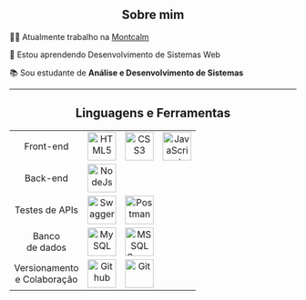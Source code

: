 <div align="center">

  ## Sobre mim
  
</div>

👨‍💻 Atualmente trabalho na [Montcalm](https://montcalm.com.br/)

🌱 Estou aprendendo Desenvolvimento de Sistemas Web

📚 Sou estudante de **Análise e Desenvolvimento de Sistemas**


----


<div align="center">

  ## Linguagens e Ferramentas  
  
</div>


<table align="center" width="100%" style="max-width: 950px; text-align: center;">

  <!-- 🌐 Web Development -->

  <tr>
    <td>Front-end</td>
    <td><img src="https://cdn.jsdelivr.net/gh/tandpfun/skill-icons@master/icons/HTML.svg" height="50" title="HTML5" /></td> 
    <td><img src="https://cdn.jsdelivr.net/gh/tandpfun/skill-icons@master/icons/CSS.svg" height="50" title="CSS3" /></td>
    <td><img src="https://cdn.jsdelivr.net/gh/tandpfun/skill-icons@master/icons/JavaScript.svg" height="50" title="JavaScript"/></td>
  </tr>


  <tr>
    <td>Back-end</td>
    <td><img src="https://icon.icepanel.io/Technology/svg/Node.js.svg" height="50" title="NodeJs"/></td>
    <td></td>
    <td></td>
  </tr>

<!-- Testes de APIs -->

  <tr>
    <td>Testes de APIs</td>
    <td><img src="https://icon.icepanel.io/Technology/svg/Swagger.svg" height="50" title="Swagger"/></td>
    <td><img src="https://cdn.jsdelivr.net/gh/tandpfun/skill-icons@master/icons/Postman.svg" height="50" title="Postman"/></td>
    <td></td>
  </tr>

  <!-- 🗄️ Databases -->

  <tr>
    <td>Banco <br> de dados</td>
    <td><img src="https://icon.icepanel.io/Technology/svg/MySQL.svg" height="50" title="MySQL"/></td>
    <td><img src="https://img.icons8.com/?size=256&id=laYYF3dV0Iew&format=png" height="50" title="MS SQL Server"/></td>
    <td></td>
  </tr>

<!-- 🛠️ Tools -->

  <tr>
    <td>Versionamento <br> e Colaboração</td>
    <td><img src="https://cdn.jsdelivr.net/gh/tandpfun/skill-icons@master/icons/Github-Dark.svg" height="50" title="Github"/></td>
    <td><img src="https://cdn.jsdelivr.net/gh/tandpfun/skill-icons@master/icons/Git.svg" height="50" title="Git"/></td>
    <td></td>
    
  </tr>

</table>


